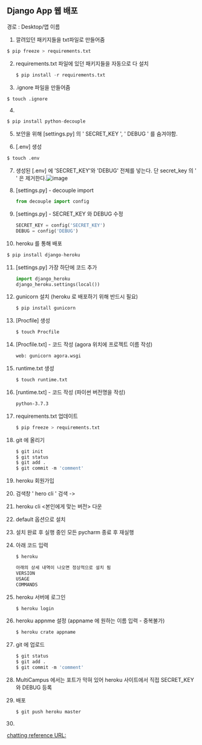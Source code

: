 ## Django App  웹 배포

경로 : Desktop/앱 이름

1.  깔려있던 패키지들을 txt파일로 만들어줌

   ``` python shell
   $ pip freeze > requirements.txt   
   ```

2. requirements.txt 파일에 있던 패키지들을 자동으로 다 설치

   ``` python shell
   $ pip install -r requirements.txt
   ```

3.  .ignore 파일을 만들어줌 

   ``` python shell
   $ touch .ignore 
   ```

4.  

   ``` python shell
   $ pip install python-decouple
   ```

5. 보안을 위해 [settings.py] 의  ' SECRET_KEY ', ' DEBUG ' 를 숨겨야함.

   

6.  [.env] 생성

   ``` python
   $ touch .env
   ```

7.  생성된 [.env] 에 'SECRET_KEY'와 'DEBUG' 전체를 넣는다.  단 secret_key 의 ' ' 은 제거한다.![image](https://user-images.githubusercontent.com/48499094/60575732-092c8780-9db7-11e9-9235-478802157ce9.png)

8. [settings.py] - decouple import

   ``` python 
   from decouple import config
   ```

9. [settings.py] - SECRET_KEY 와 DEBUG 수정

   ``` python
   SECRET_KEY = config('SECRET_KEY')
   DEBUG = config('DEBUG')
   ```

10. heroku 를 통해 배포

   ``` python shell
   $ pip install django-heroku
   ```

11. [settings.py] 가장 하단에 코드 추가

    ``` python
    import django_heroku
    django_heroku.settings(local())
    ```

12. gunicorn 설치 (heroku 로 배포하기 위해 반드시 필요)

    ``` python shell
    $ pip install gunicorn
    ```

13. [Procfile] 생성

    ``` python shell
    $ touch Procfile 
    ```

14. [Procfile.txt] - 코드 작성     (agora 위치에 프로젝트 이름 작성)

    ``` txt
    web: gunicorn agora.wsgi
    ```

15. runtime.txt 생성

    ``` python shell
    $ touch runtime.txt
    ```

16. [runtime.txt] - 코드 작성   (파이썬 버전명을 작성)

    ``` txt
    python-3.7.3
    ```

17. requirements.txt 업데이트

    ``` python shell
    $ pip freeze > requirements.txt
    ```

18. git 에 올리기

    ``` python shell
    $ git init
    $ git status
    $ git add .
    $ git commit -m 'comment'
    ```

19. heroku 회원가입

20. 검색창 ' hero cli ' 검색  -> 

21. heroku cli <본인에게 맞는 버전> 다운

22. default 옵션으로 설치

23. 설치 완료 후 실행 중인 모든 pycharm 종료 후 재실행

24. 아래 코드 입력

    ``` python shell
    $ heroku
    
    아래의 상세 내역이 나오면 정상적으로 설치 됨
    VERSION
    USAGE
    COMMANDS
    ```

25. heroku 서버에 로그인

    ``` python shell
    $ heroku login
    ```

26. heroku appnme 설정  (appname 에 원하는 이름 입력 - 중복불가)

    ``` python shell
    $ heroku crate appname
    ```

27. git 에 업로드

    ``` python shell
    $ git status
    $ git add .
    $ git commit -m 'comment'
    ```

28. MultiCampus 에서는 포트가 막혀 있어 heroku 사이트에서 직접 SECRET_KEY와 DEBUG 등록

29. 배포

    ``` python shell
    $ git push heroku master
    ```

30. 





[chatting reference URL:](https://channels.readthedocs.io/en/latest/tutorial/part_1.html)
